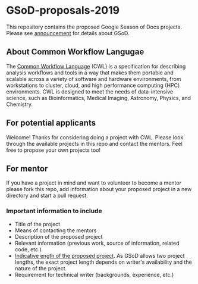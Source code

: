 # GSoD-proposals-2019
This repository contains the proposed Google Season of Docs projects. Please see [announcement](https://github.com/common-workflow-language/GSoD-proposals-2019/announcement.md) for details about GSoD.

## About Common Workflow Langugae
The [Common Workflow Language](https://www.commonwl.org/) (CWL) is a specification for describing analysis workflows and tools in a way that makes them portable and scalable across a variety of software and hardware environments, from workstations to cluster, cloud, and high performance computing (HPC) environments. CWL is designed to meet the needs of data-intensive science, such as Bioinformatics, Medical Imaging, Astronomy, Physics, and Chemistry.

## For potential applicants
Welcome! Thanks for considering doing a project with CWL. Please look through the available projects in this repo and contact the mentors. Feel free to propose your own projects too!

## For mentor

If you have a project in mind and want to volunteer to become a mentor please fork this repo, add information about your proposed project in a new directory and start a pull request.
  
### Important information to include
- Title of the project
- Means of contacting the mentors
- Description of the proposed project
- Relevant information (previous work, source of information, related code, etc.)
- [Indicative ength of the proposed project](https://developers.google.com/season-of-docs/docs/glossary#long-running-project). As GSoD allows two project lengths, the exact project length depends on writer's availability and the nature of the project.
- Requirement for technical writer (backgrounds, experience, etc.)

